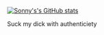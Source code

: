 [![Sonny's's GitHub stats](https://github-readme-stats.vercel.app/api?username=sonnyvesali&show_icons=true&theme=dark)](https://github.com/sonnyvesali/github-readme-stats)

Suck my dick with authenticiety
